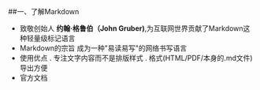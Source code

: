 ##一、了解Markdown
+ 致敬创始人	
	**约翰·格鲁伯（John Gruber)**,为互联网世界贡献了Markdown这种轻量级标记语言
+ Markdown的宗旨
	成为一种"易读易写"的网络书写语言
+ 使用优点
	. 专注文字内容而不是排版样式
	. 格式(HTML/PDF/本身的.md文件)导出方便
+ 官方文档

